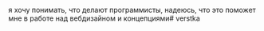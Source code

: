 я хочу понимать, что делают программисты, надеюсь, что это поможет мне в работе над вебдизайном и концепциями# verstka
